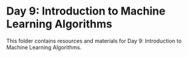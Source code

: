 # Day 9: Introduction to Machine Learning Algorithms

This folder contains resources and materials for Day 9: Introduction to Machine Learning Algorithms.
